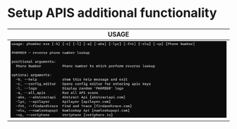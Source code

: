 # Setup APIS additional functionality



| USAGE | 
:-------------------------:|
<img src='/.images/usage.png'>|
